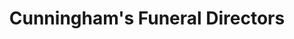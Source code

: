 ---
title: "Cunningham's Funeral Directors"
url: /blanchardstown/cunninghams-funeral-directors/
shop: Bestattungen
---